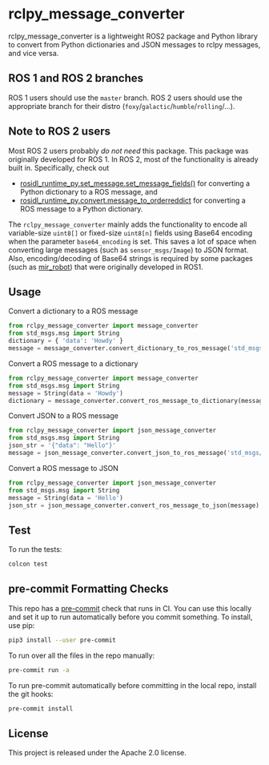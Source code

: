 rclpy_message_converter
=======================

rclpy_message_converter is a lightweight ROS2 package and Python library to
convert from Python dictionaries and JSON messages to rclpy messages, and vice
versa.

ROS 1 and ROS 2 branches
------------------------

ROS 1 users should use the `master` branch. ROS 2 users should use the appropriate
branch for their distro (`foxy`/`galactic`/`humble`/`rolling`/...).

Note to ROS 2 users
-------------------

Most ROS 2 users probably *do not need* this package. This package was originally
developed for ROS 1. In ROS 2, most of the functionality is already built in.
Specifically, check out

* [rosidl_runtime_py.set_message.set_message_fields()](https://github.com/ros2/rosidl_runtime_py/blob/1979f566c3b446ddbc5c3fb6896e1f03ccbc6a27/rosidl_runtime_py/set_message.py#L28-L37)
  for converting a Python dictionary to a ROS message, and
* [rosidl_runtime_py.convert.message_to_orderreddict](https://github.com/ros2/rosidl_runtime_py/blob/1979f566c3b446ddbc5c3fb6896e1f03ccbc6a27/rosidl_runtime_py/convert.py#L159-L176)
  for converting a ROS message to a Python dictionary.

The `rclpy_message_converter` mainly adds the functionality to encode all
variable-size `uint8[]` or fixed-size `uint8[n]` fields using Base64 encoding
when the parameter `base64_encoding` is set.
This saves a lot of space when converting large messages
(such as `sensor_msgs/Image`) to JSON format. Also, encoding/decoding of Base64
strings is required by some packages (such as [mir_robot](https://github.com/dfki-ric/mir_robot))
that were originally developed in ROS1.

Usage
-----

Convert a dictionary to a ROS message

```python
from rclpy_message_converter import message_converter
from std_msgs.msg import String
dictionary = { 'data': 'Howdy' }
message = message_converter.convert_dictionary_to_ros_message('std_msgs/msg/String', dictionary)
```

Convert a ROS message to a dictionary

```python
from rclpy_message_converter import message_converter
from std_msgs.msg import String
message = String(data = 'Howdy')
dictionary = message_converter.convert_ros_message_to_dictionary(message)
```

Convert JSON to a ROS message

```python
from rclpy_message_converter import json_message_converter
from std_msgs.msg import String
json_str = '{"data": "Hello"}'
message = json_message_converter.convert_json_to_ros_message('std_msgs/msg/String', json_str)
```

Convert a ROS message to JSON

```python
from rclpy_message_converter import json_message_converter
from std_msgs.msg import String
message = String(data = 'Hello')
json_str = json_message_converter.convert_ros_message_to_json(message)
```

Test
----

To run the tests:

```bash
colcon test
```

pre-commit Formatting Checks
----------------------------

This repo has a [pre-commit](https://pre-commit.com/) check that runs in CI.
You can use this locally and set it up to run automatically before you commit
something. To install, use pip:

```bash
pip3 install --user pre-commit
```

To run over all the files in the repo manually:

```bash
pre-commit run -a
```

To run pre-commit automatically before committing in the local repo, install the git hooks:

```bash
pre-commit install
```


License
-------

This project is released under the Apache 2.0 license.
